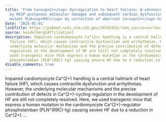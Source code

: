 ```yaml
---
title: 'From Ca<sup>2+</sup> dysregulation to heart failure: β-adrenoceptor activation
  by RKIP postpones molecular damages and subsequent cardiac dysfunction in mice carrying
  mutant PLN<sup>R9C</sup> by correction of aberrant Ca<sup>2+</sup>-handling'
date: '2025-01-01'
linkTitle: https://pubmed.ncbi.nlm.nih.gov/39742932/?utm_source=curl&utm_medium=rss&utm_campaign=pubmed-2&utm_content=1FakS-2QOkCT8HsMOQP1bCRQ4YzyumYOmxmF0moLsQ3dFB1E9V&fc=20220326224207&ff=20250102170931&v=2.18.0.post9+e462414
source: heidelberg[Affiliation]
description: Impaired cardiomyocyte Ca^(2+) handling is a central hallmark of heart
  failure (HF), which causes contractile dysfunction and arrhythmias. However, the
  underlying molecular mechanisms and the precise contribution of defects in Ca^(2+)-cycling
  regulation in the development of HF are still not completely resolved. Here, we
  used transgenic mice that express a human mutation in the cardiomyocyte Ca^(2+)-regulator
  phospholamban (PLN^(R9C)-tg) causing severe HF due to a reduction in Ca^(2+) ...
disable_comments: true
---
```

Impaired cardiomyocyte Ca^(2+) handling is a central hallmark of heart failure (HF), which causes contractile dysfunction and arrhythmias. However, the underlying molecular mechanisms and the precise contribution of defects in Ca^(2+)-cycling regulation in the development of HF are still not completely resolved. Here, we used transgenic mice that express a human mutation in the cardiomyocyte Ca^(2+)-regulator phospholamban (PLN^(R9C)-tg) causing severe HF due to a reduction in Ca^(2+) ...